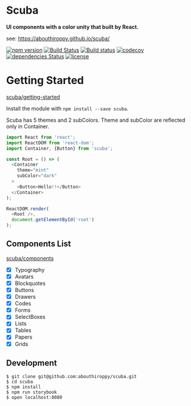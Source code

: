 # Scuba

<strong>UI components with a color unity that built by React.</strong>

see: https://abouthiroppy.github.io/scuba/

[![npm version](https://badge.fury.io/js/scuba.svg)](https://badge.fury.io/js/scuba)
[![Build Status](https://travis-ci.org/abouthiroppy/scuba.svg?branch=master)](https://travis-ci.org/abouthiroppy/scuba)
[![Build status](https://ci.appveyor.com/api/projects/status/hrk1vpy5gsxl8r37/branch/master?svg=true)](https://ci.appveyor.com/project/abouthiroppy/scuba/branch/master)
[![codecov](https://codecov.io/gh/abouthiroppy/scuba/branch/master/graph/badge.svg)](https://codecov.io/gh/abouthiroppy/scuba)
[![dependencies Status](https://david-dm.org/abouthiroppy/scuba/status.svg)](https://david-dm.org/abouthiroppy/scuba)
[![license](https://img.shields.io/github/license/mashape/apistatus.svg)]()

# Getting Started

[scuba/getting-started](https://abouthiroppy.github.io/scuba/#/getting-started)

Install the module with `npm install --save scuba`.

Scuba has 5 themes and 2 subColors.
Theme and subColor are reflected only in Container.

```javascript
import React from 'react';
import ReactDOM from 'react-dom';
import Container, {Button} from 'scuba';

const Root = () => (
  <Container
    theme="mint"
    subColor="dark"
  >
    <Button>Hello!!</Button>
  </Container>
);

ReactDOM.render(
  <Root />,
  document.getElementById('root')
);
```

## Components List
[scuba/components](https://abouthiroppy.github.io/scuba/#/components)

- [x] Typography
- [x] Avatars
- [x] Blockquotes
- [x] Buttons
- [x] Drawers
- [x] Codes
- [x] Forms
- [x] SelectBoxes
- [x] Lists
- [x] Tables
- [x] Papers
- [x] Grids

## Development
```
$ git clone git@github.com:abouthiroppy/scuba.git
$ cd scuba
$ npm install
$ npm run storybook
$ open localhost:8080
```
